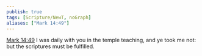 ```yaml
---
publish: true
tags: [Scripture/NewT, noGraph]
aliases: ["Mark 14:49"]
---
```

[Mark 14:49](https://churchofjesuschrist.org/study/scriptures/nt/mark/14?lang=eng&id=p49#p49) I was daily with you in the temple teaching, and ye took me not: but the scriptures must be fulfilled.
